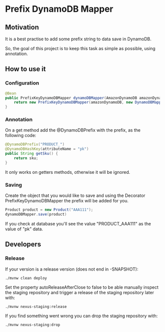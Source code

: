 # Prefix DynamoDB Mapper

## Motivation

It is a best practise to add some prefix string to data save in DynamoDB.

So, the goal of this project is to keep this task as simple as possible, using annotation.

## How to use it

### Configuration

````java
@Bean
public PrefixKeyDynamoDBMapper dynamoDBMapper(AmazonDynamoDB amazonDynamoDB) {
    return new PrefixKeyDynamoDBMapper(amazonDynamoDB, new DynamoDBMapper(amazonDynamoDB));
}
````

### Annotation

On a get method add the @DynamoDBPrefix with the prefix, as the following code:

````java
@DynamoDBPrefix("PRODUCT_")
@DynamoDBHashKey(attributeName = "pk")
public String getSku() {
    return sku;
}
````

It only works on getters methods, otherwise it will be ignored.

### Saving

Create the object that you would like to save and using the Decorator PrefixKeyDynamoDBMapper the prefix will be added for you.

````java
Product product = new Product("AAA111");
dynamoDBMapper.save(product)
````

If you check at database you'll see the value "PRODUCT_AAA111" as the value of "pk" data.

## Developers

### Release

If your version is a release version (does not end in -SNAPSHOT):

````
./mvnw clean deploy
````

Set the property autoReleaseAfterClose to false to be able manually inspect the staging repository and trigger a release of the staging repository later with:

````
./mvnw nexus-staging:release
````

If you find something went wrong you can drop the staging repository with:

````
./mvnw nexus-staging:drop
````
